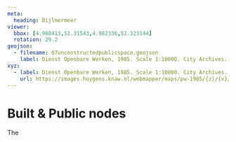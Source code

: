 ```yaml
---
meta:
  heading: Bijlmermeer
viewer:
  bbox: [4.968413,52.31543,4.982336,52.323144]
  rotation: 29.2
geojson:
  - filename: 07unconstructedpublicspace.geojson
    label: Dienst Openbare Werken, 1985. Scale 1:10000. City Archives. Stadsarchief Amsterdam.
xyz:
  - label: Dienst Openbare Werken, 1985. Scale 1:10000. City Archives. Stadsarchief Amsterdam. NL Architects. 2016. Klieburg, Amsterdam Zuidoost.
    url: https://images.huygens.knaw.nl/webmapper/maps/pw-1985/{z}/{x}/{y}.png
---
```

# Built & Public nodes
The
